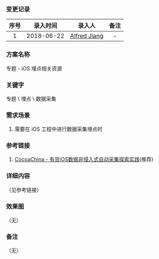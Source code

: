 ### 变更记录

| 序号 | 录入时间 | 录入人 | 备注 |
|:--------:|:--------:|:--------:|:--------:|
| 1 | 2018-06-22 | [Alfred Jiang](https://github.com/viktyz) | - |

### 方案名称

专题 - iOS 埋点相关资源

### 关键字

专题 \ 埋点 \ 数据采集

### 需求场景

1. 需要在 iOS 工程中进行数据采集埋点时

### 参考链接

1. [CocoaChina - 有货iOS数据非侵入式自动采集探索实践](http://www.cocoachina.com/ios/20171226/21659.html)(推荐)

### 详细内容
（见参考链接）

### 效果图
（无）

### 备注
（无）
